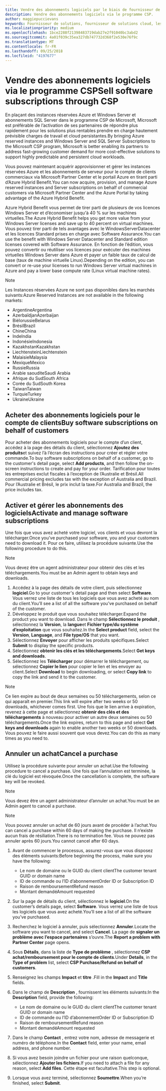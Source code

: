 ```yaml
---
title: Vendre des abonnements logiciels par le biais de fournisseur de solutions cloud | L’espace partenaires
description: Vendre des abonnements logiciels via le programme CSP.
author: maggiepuccievans
keywords: Fournisseur de solutions, fournisseur de solutions cloud, les services basés sur le Cloud, Azure, Azure RI, Windows Server, SQL Server, abonnements logiciels le cloud
ms.localizationpriority: medium
ms.openlocfilehash: 1bce2288f21398483719dab27e2f91040bc3abd2
ms.sourcegitcommit: 4a01f039c35ea327db747732d368f2e530e76f9c
ms.translationtype: MT
ms.contentlocale: fr-FR
ms.lasthandoff: 09/25/2018
ms.locfileid: "4197677"
---
```

# <a name="sell-software-subscriptions-through-csp"></a><span data-ttu-id="24e1d-104">Vendre des abonnements logiciels via le programme CSP</span><span class="sxs-lookup"><span data-stu-id="24e1d-104">Sell software subscriptions through CSP</span></span>

<span data-ttu-id="24e1d-105">En plaçant des instances réservées Azure et Windows Server et abonnements SQL Server dans le programme CSP de Microsoft, Microsoft est préférable de l’activation de ses partenaires de répondre plus rapidement pour les solutions plus rentables prendre en charge hautement prévisible charges de travail et cloud persistantes.</span><span class="sxs-lookup"><span data-stu-id="24e1d-105">By bringing Azure reserved instances and Windows Server and SQL Server Subscriptions to the Microsoft CSP program, Microsoft is better enabling its partners to address fast-growing customer demand for more cost-effective solutions to support highly predictable and persistent cloud workloads.</span></span> 

<span data-ttu-id="24e1d-106">Vous pouvez maintenant acquérir approvisionner et gérer les instances réservées Azure et les abonnements de serveur pour le compte de clients commerciaux via Microsoft Partner Center et le portail Azure en tirant parti d’Azure Hybrid Benefit.</span><span class="sxs-lookup"><span data-stu-id="24e1d-106">You can now acquire, provision, and manage Azure reserved instances and Server subscriptions on behalf of commercial customers via Microsoft Partner Center and the Azure Portal by taking advantage of the Azure Hybrid Benefit.</span></span> 

<span data-ttu-id="24e1d-107">Azure Hybrid Benefit vous permet de tirer parti de plusieurs de vos licences Windows Server et d’économiser jusqu'à 40 % sur les machines virtuelles.</span><span class="sxs-lookup"><span data-stu-id="24e1d-107">The Azure Hybrid Benefit helps you get more value from your Windows Server licenses and save up to 40 percent on virtual machines.</span></span> <span data-ttu-id="24e1d-108">Vous pouvez tirer parti de tels avantages avec le WindowsServerDatacenter et les licences Standard prises en charge avec Software Assurance.</span><span class="sxs-lookup"><span data-stu-id="24e1d-108">You can use the benefit with Windows Server Datacenter and Standard edition licenses covered with Software Assurance.</span></span> <span data-ttu-id="24e1d-109">En fonction de l’édition, vous pouvez convertir ou réutiliser vos licences pour exécuter des machines virtuelles Windows Server dans Azure et payer un faible taux de calcul de base (taux de machine virtuelle Linux).</span><span class="sxs-lookup"><span data-stu-id="24e1d-109">Depending on the edition, you can convert or re-use your licenses to run Windows Server virtual machines in Azure and pay a lower base compute rate (Linux virtual machine rates).</span></span>

> [!NOTE]  
> <span data-ttu-id="24e1d-110">Les Instances réservées Azure ne sont pas disponibles dans les marchés suivants:</span><span class="sxs-lookup"><span data-stu-id="24e1d-110">Azure Reserved Instances are not available in the following markets:</span></span>  
> * <span data-ttu-id="24e1d-111">Argentine</span><span class="sxs-lookup"><span data-stu-id="24e1d-111">Argentina</span></span>
> * <span data-ttu-id="24e1d-112">Azerbaïdjan</span><span class="sxs-lookup"><span data-stu-id="24e1d-112">Azerbaijan</span></span>
> * <span data-ttu-id="24e1d-113">Biélorussie</span><span class="sxs-lookup"><span data-stu-id="24e1d-113">Belarus</span></span>
> * <span data-ttu-id="24e1d-114">Brésil</span><span class="sxs-lookup"><span data-stu-id="24e1d-114">Brazil</span></span>
> * <span data-ttu-id="24e1d-115">Chine</span><span class="sxs-lookup"><span data-stu-id="24e1d-115">China</span></span>
> * <span data-ttu-id="24e1d-116">Inde</span><span class="sxs-lookup"><span data-stu-id="24e1d-116">India</span></span>
> * <span data-ttu-id="24e1d-117">Indonésie</span><span class="sxs-lookup"><span data-stu-id="24e1d-117">Indonesia</span></span>
> * <span data-ttu-id="24e1d-118">Kazakhstan</span><span class="sxs-lookup"><span data-stu-id="24e1d-118">Kazakhstan</span></span>
> * <span data-ttu-id="24e1d-119">Liechtenstein</span><span class="sxs-lookup"><span data-stu-id="24e1d-119">Liechtenstein</span></span>
> * <span data-ttu-id="24e1d-120">Malaisie</span><span class="sxs-lookup"><span data-stu-id="24e1d-120">Malaysia</span></span>
> * <span data-ttu-id="24e1d-121">Mexique</span><span class="sxs-lookup"><span data-stu-id="24e1d-121">Mexico</span></span>
> * <span data-ttu-id="24e1d-122">Russie</span><span class="sxs-lookup"><span data-stu-id="24e1d-122">Russia</span></span>
> * <span data-ttu-id="24e1d-123">Arabie saoudite</span><span class="sxs-lookup"><span data-stu-id="24e1d-123">Saudi Arabia</span></span>
> * <span data-ttu-id="24e1d-124">Afrique du Sud</span><span class="sxs-lookup"><span data-stu-id="24e1d-124">South Africa</span></span>
> * <span data-ttu-id="24e1d-125">Corée du Sud</span><span class="sxs-lookup"><span data-stu-id="24e1d-125">South Korea</span></span>
> * <span data-ttu-id="24e1d-126">Taiwan</span><span class="sxs-lookup"><span data-stu-id="24e1d-126">Taiwan</span></span>
> * <span data-ttu-id="24e1d-127">Turquie</span><span class="sxs-lookup"><span data-stu-id="24e1d-127">Turkey</span></span>
> * <span data-ttu-id="24e1d-128">Ukraine</span><span class="sxs-lookup"><span data-stu-id="24e1d-128">Ukraine</span></span>

## <a name="buy-software-subscriptions-on-behalf-of-customers"></a><span data-ttu-id="24e1d-129">Acheter des abonnements logiciels pour le compte de clients</span><span class="sxs-lookup"><span data-stu-id="24e1d-129">Buy software subscriptions on behalf of customers</span></span>

<span data-ttu-id="24e1d-130">Pour acheter des abonnements logiciels pour le compte d’un client, accédez à la page des détails du client, sélectionnez **Ajoutez des produits**et suivez l’à l’écran des instructions pour créer et régler votre commande.</span><span class="sxs-lookup"><span data-stu-id="24e1d-130">To buy software subscriptions on behalf of a customer, go to the customer's detail page, select **Add products**, and then follow the on-screen instructions to create and pay for your order.</span></span> <span data-ttu-id="24e1d-131">Tarification pour toutes les entreprises exclut fiscales à l’exception de l’Australie et Brésil.</span><span class="sxs-lookup"><span data-stu-id="24e1d-131">All commercial pricing excludes tax with the exception of Australia and Brazil.</span></span> <span data-ttu-id="24e1d-132">Pour l’Australie et Brésil, le prix inclut la taxe.</span><span class="sxs-lookup"><span data-stu-id="24e1d-132">For Australia and Brazil, the price includes tax.</span></span>


## <a name="activate-and-manage-software-subscriptions"></a><span data-ttu-id="24e1d-133">Activer et gérer les abonnements des logiciels</span><span class="sxs-lookup"><span data-stu-id="24e1d-133">Activate and manage software subscriptions</span></span>

<span data-ttu-id="24e1d-134">Une fois que vous avez acheté votre logiciel, vos clients et vous devront la télécharger.</span><span class="sxs-lookup"><span data-stu-id="24e1d-134">Once you’ve purchased your software, you and your customers need to download it.</span></span> <span data-ttu-id="24e1d-135">Pour ce faire, utilisez la procédure suivante.</span><span class="sxs-lookup"><span data-stu-id="24e1d-135">Use the following procedure to do this.</span></span> 

>[!NOTE]
><span data-ttu-id="24e1d-136">Vous devez être un agent administrateur pour obtenir des clés et les téléchargements.</span><span class="sxs-lookup"><span data-stu-id="24e1d-136">You must be an Admin agent to obtain keys and downloads.</span></span> 

1. <span data-ttu-id="24e1d-137">Accédez à la page des détails de votre client, puis sélectionnez **logiciel**.</span><span class="sxs-lookup"><span data-stu-id="24e1d-137">Go to your customer's detail page and then select **Software**.</span></span> <span data-ttu-id="24e1d-138">Vous verrez une liste de tous les logiciels que vous avez acheté au nom du client.</span><span class="sxs-lookup"><span data-stu-id="24e1d-138">You’ll see a list of all the software you’ve purchased on behalf of the customer.</span></span> 
2.  <span data-ttu-id="24e1d-139">Développez le produit que vous souhaitez télécharger.</span><span class="sxs-lookup"><span data-stu-id="24e1d-139">Expand the product you want to download.</span></span> <span data-ttu-id="24e1d-140">Dans le champ **Sélectionnez le produit** , sélectionnez la **Version**, la **langue**et **Fichier type/du système d’exploitation** que vous souhaitez.</span><span class="sxs-lookup"><span data-stu-id="24e1d-140">In the **Select product** field, select the **Version**, **Language**, and **File type/OS** that you want.</span></span> 
3.  <span data-ttu-id="24e1d-141">Sélectionnez **Envoyer** pour afficher les produits spécifiques.</span><span class="sxs-lookup"><span data-stu-id="24e1d-141">Select **Submit** to display the specific products.</span></span> 
4.  <span data-ttu-id="24e1d-142">Sélectionnez **obtenir les clés et les téléchargements**.</span><span class="sxs-lookup"><span data-stu-id="24e1d-142">Select **Get keys and downloads**.</span></span> 
5.  <span data-ttu-id="24e1d-143">Sélectionnez les **Télécharger** pour démarrer le téléchargement, ou sélectionnez **Copier le lien** pour copier le lien et les envoyer au client.</span><span class="sxs-lookup"><span data-stu-id="24e1d-143">Select **Download** to begin downloading, or select **Copy link** to copy the link and send it to the customer.</span></span> 

>[!NOTE]
><span data-ttu-id="24e1d-144">Ce lien expire au bout de deux semaines ou 50 téléchargements, selon ce qui apparaît en premier.</span><span class="sxs-lookup"><span data-stu-id="24e1d-144">This link will expire after two weeks or 50 downloads, whichever comes first.</span></span> <span data-ttu-id="24e1d-145">Une fois que le lien arrive à expiration, revenez à cette page et sélectionnez **obtenir des clés et des téléchargements** à nouveau pour activer un autre deux semaines ou 50 téléchargements.</span><span class="sxs-lookup"><span data-stu-id="24e1d-145">Once the link expires, return to this page and select **Get keys and downloads** again to enable another two weeks or 50 downloads.</span></span> <span data-ttu-id="24e1d-146">Vous pouvez le faire aussi souvent que vous devez.</span><span class="sxs-lookup"><span data-stu-id="24e1d-146">You can do this as many times as you need to.</span></span> 


## <a name="cancel-a-purchase"></a><span data-ttu-id="24e1d-147">Annuler un achat</span><span class="sxs-lookup"><span data-stu-id="24e1d-147">Cancel a purchase</span></span>
<span data-ttu-id="24e1d-148">Utilisez la procédure suivante pour annuler un achat.</span><span class="sxs-lookup"><span data-stu-id="24e1d-148">Use the following procedure to cancel a purchase.</span></span> <span data-ttu-id="24e1d-149">Une fois que l’annulation est terminée, la clé du logiciel est révoquée.</span><span class="sxs-lookup"><span data-stu-id="24e1d-149">Once the cancellation is complete, the software key will be revoked.</span></span> 

>[!NOTE]
><span data-ttu-id="24e1d-150">Vous devez être un agent administrateur d’annuler un achat.</span><span class="sxs-lookup"><span data-stu-id="24e1d-150">You must be an Admin agent to cancel a purchase.</span></span> 

>[!NOTE]
><span data-ttu-id="24e1d-151">Vous pouvez annuler un achat de 60 jours avant de procéder à l’achat.</span><span class="sxs-lookup"><span data-stu-id="24e1d-151">You can cancel a purchase within 60 days of making the purchase.</span></span> <span data-ttu-id="24e1d-152">Il n’existe aucun frais de résiliation.</span><span class="sxs-lookup"><span data-stu-id="24e1d-152">There is no termination fee.</span></span> <span data-ttu-id="24e1d-153">Vous ne pouvez pas annuler après 60 jours.</span><span class="sxs-lookup"><span data-stu-id="24e1d-153">You cannot cancel after 60 days.</span></span> 

1.  <span data-ttu-id="24e1d-154">Avant de commencer le processus, assurez-vous que vous disposez des éléments suivants:</span><span class="sxs-lookup"><span data-stu-id="24e1d-154">Before beginning the process, make sure you have the following:</span></span> 
    -   <span data-ttu-id="24e1d-155">Le nom de domaine ou le GUID du client client</span><span class="sxs-lookup"><span data-stu-id="24e1d-155">The customer tenant GUID or domain name</span></span>
    -   <span data-ttu-id="24e1d-156">ID de commande ou l’ID d’abonnement</span><span class="sxs-lookup"><span data-stu-id="24e1d-156">Order ID or Subscription ID</span></span>
    -   <span data-ttu-id="24e1d-157">Raison de remboursement</span><span class="sxs-lookup"><span data-stu-id="24e1d-157">Refund reason</span></span>
    -   <span data-ttu-id="24e1d-158">Montant demandé</span><span class="sxs-lookup"><span data-stu-id="24e1d-158">Amount requested</span></span>

2.  <span data-ttu-id="24e1d-159">Sur la page de détails du client, sélectionnez le **logiciel**.</span><span class="sxs-lookup"><span data-stu-id="24e1d-159">On the customer’s details page, select **Software**.</span></span> <span data-ttu-id="24e1d-160">Vous verrez une liste de tous les logiciels que vous avez acheté.</span><span class="sxs-lookup"><span data-stu-id="24e1d-160">You’ll see a list of all the software you’ve purchased.</span></span> 

3.  <span data-ttu-id="24e1d-161">Recherchez le logiciel à annuler, puis sélectionnez **Annuler**.</span><span class="sxs-lookup"><span data-stu-id="24e1d-161">Locate the software you want to cancel, and select **Cancel**.</span></span> <span data-ttu-id="24e1d-162">La page de **signaler un problème avec l’espace partenaires** s’ouvre.</span><span class="sxs-lookup"><span data-stu-id="24e1d-162">The **Report a problem with Partner Center** page opens.</span></span> 

4.  <span data-ttu-id="24e1d-163">Sous **Détails**, dans la liste de **Type de problème** , sélectionnez **CSP achat/remboursement pour le compte de clients**.</span><span class="sxs-lookup"><span data-stu-id="24e1d-163">Under **Details**, in the **Type of problem** list, select **CSP Purchase/Refund on behalf of customers**.</span></span>

5.  <span data-ttu-id="24e1d-164">Renseignez les champs **Impact** et **titre** .</span><span class="sxs-lookup"><span data-stu-id="24e1d-164">Fill in the **Impact** and **Title** fields.</span></span> 

6.  <span data-ttu-id="24e1d-165">Dans le champ de **Description** , fournissent les éléments suivants:</span><span class="sxs-lookup"><span data-stu-id="24e1d-165">In the **Description** field, provide the following:</span></span> 
    -   <span data-ttu-id="24e1d-166">Le nom de domaine ou le GUID du client client</span><span class="sxs-lookup"><span data-stu-id="24e1d-166">The customer tenant GUID or domain name</span></span>
    -   <span data-ttu-id="24e1d-167">ID de commande ou l’ID d’abonnement</span><span class="sxs-lookup"><span data-stu-id="24e1d-167">Order ID or Subscription ID</span></span>
    -   <span data-ttu-id="24e1d-168">Raison de remboursement</span><span class="sxs-lookup"><span data-stu-id="24e1d-168">Refund reason</span></span>
    -   <span data-ttu-id="24e1d-169">Montant demandé</span><span class="sxs-lookup"><span data-stu-id="24e1d-169">Amount requested</span></span>

7.  <span data-ttu-id="24e1d-170">Dans le champ **Contact** , entrez votre nom, adresse de messagerie et numéro de téléphone.</span><span class="sxs-lookup"><span data-stu-id="24e1d-170">In the **Contact** field, enter your name, email address, and phone number.</span></span> 

8.  <span data-ttu-id="24e1d-171">Si vous avez besoin joindre un fichier pour une raison quelconque, sélectionnez **Ajouter les fichiers**.</span><span class="sxs-lookup"><span data-stu-id="24e1d-171">If you need to attach a file for any reason, select **Add files**.</span></span> <span data-ttu-id="24e1d-172">Cette étape est facultative.</span><span class="sxs-lookup"><span data-stu-id="24e1d-172">This step is optional.</span></span> 

9.  <span data-ttu-id="24e1d-173">Lorsque vous avez terminé, sélectionnez **Soumettre**.</span><span class="sxs-lookup"><span data-stu-id="24e1d-173">When you’re finished, select **Submit**.</span></span>
